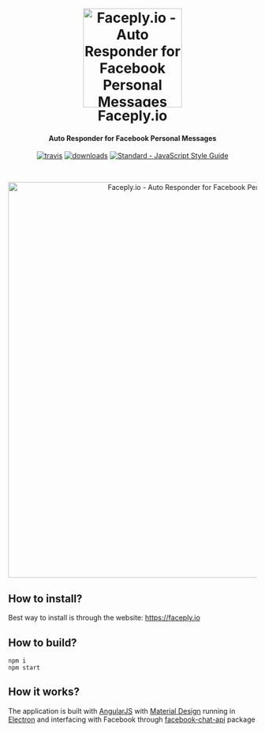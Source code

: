 <h1 align="center">
  <a href="https://faceply.io"><img src="https://github.com/romankisil/Faceply.io/blob/master/src/img/icon.png?raw=true" alt="Faceply.io - Auto Responder for Facebook Personal Messages" width="200"></a>
  <br>
  Faceply.io

</h1>
<h4 align="center">Auto Responder for Facebook Personal Messages</h4>

<p align="center">
  <a href="https://travis-ci.org/romankisil/Faceply.io"><img src="https://travis-ci.org/romankisil/faceply.io.svg?branch=master" alt="travis"></a>
  <a href="https://github.com/romankisil/faceply.io/releases"><img src="https://img.shields.io/github/downloads/romankisil/faceply.io/total.svg" alt="downloads"></a>
  <a href="https://standardjs.com"><img src="https://img.shields.io/badge/code_style-standard-brightgreen.svg" alt="Standard - JavaScript Style Guide"></a>
</p>

<br>
<p align="center">
    <a href="https://faceply.io"><img src="https://github.com/romankisil/Faceply.io/blob/master/docs/screenshot.png?raw=true" alt="Faceply.io - Auto Responder for Facebook Personal Messages" width="800"></a>
</p>

## How to install?
Best way to install is through the website: https://faceply.io

## How to build?
```
npm i
npm start
```

## How it works?
The application is built with [AngularJS](https://angularjs.org/) with [Material Design](http://material.angularjs.org/) running in [Electron](https://electronjs.org/) and interfacing with Facebook through [facebook-chat-api](https://www.npmjs.com/package/facebook-chat-api) package